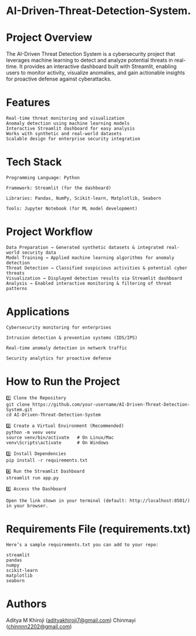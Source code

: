 # AI-Driven-Threat-Detection-System.

# Project Overview

The AI-Driven Threat Detection System is a cybersecurity project that leverages machine learning to detect and analyze potential threats in real-time. It provides an interactive dashboard built with Streamlit, enabling users to monitor activity, visualize anomalies, and gain actionable insights for proactive defense against cyberattacks.

# Features
```
Real-time threat monitoring and visualization
Anomaly detection using machine learning models
Interactive Streamlit dashboard for easy analysis
Works with synthetic and real-world datasets
Scalable design for enterprise security integration
```
# Tech Stack
```
Programming Language: Python

Framework: Streamlit (for the dashboard)

Libraries: Pandas, NumPy, Scikit-learn, Matplotlib, Seaborn

Tools: Jupyter Notebook (for ML model development)
```
# Project Workflow
```
Data Preparation → Generated synthetic datasets & integrated real-world security data
Model Training → Applied machine learning algorithms for anomaly detection
Threat Detection → Classified suspicious activities & potential cyber threats
Visualization → Displayed detection results via Streamlit dashboard
Analysis → Enabled interactive monitoring & filtering of threat patterns
```
# Applications
```
Cybersecurity monitoring for enterprises

Intrusion detection & prevention systems (IDS/IPS)

Real-time anomaly detection in network traffic

Security analytics for proactive defense
```
# How to Run the Project
```
1️⃣ Clone the Repository
git clone https://github.com/your-username/AI-Driven-Threat-Detection-System.git
cd AI-Driven-Threat-Detection-System

2️⃣ Create a Virtual Environment (Recommended)
python -m venv venv
source venv/bin/activate   # On Linux/Mac
venv\Scripts\activate      # On Windows

3️⃣ Install Dependencies
pip install -r requirements.txt

4️⃣ Run the Streamlit Dashboard
streamlit run app.py

5️⃣ Access the Dashboard

Open the link shown in your terminal (default: http://localhost:8501/) in your browser.
```
# Requirements File (requirements.txt)
```
Here’s a sample requirements.txt you can add to your repo:

streamlit
pandas
numpy
scikit-learn
matplotlib
seaborn
```
# Authors

Aditya M Khiroji (adityakhiroji7@gmail.com)
Chinmayi (chinnnn2202@gmail.com)
